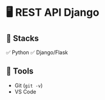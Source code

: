 # :desktop_computer: REST API Django

## :briefcase: Stacks

✅ Python
✅ Django/Flask

## :hammer: Tools

- Git (`git -v`)
- VS Code